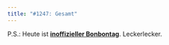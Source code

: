 ```yaml
---
title: "#1247: Gesamt"
---
```


P.S.: Heute ist <a href="http://www.fonflatter.de/dateien/kalender_fonflatter_2009.pdf"><strong>inoffizieller Bonbontag</strong></a>. Leckerlecker. 
